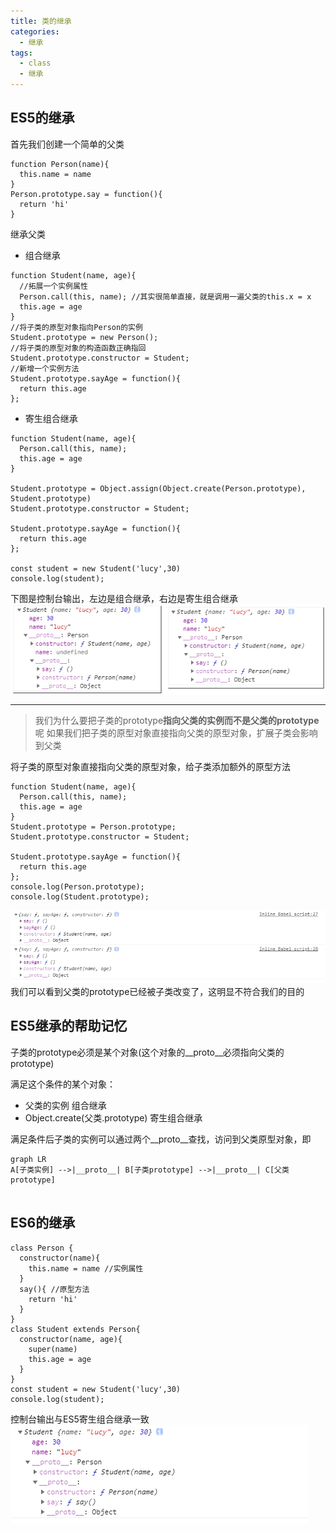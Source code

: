 ```yaml
---
title: 类的继承
categories: 
  - 继承
tags: 
  - class
  - 继承
---
```

## ES5的继承
首先我们创建一个简单的父类
```
function Person(name){
  this.name = name
}
Person.prototype.say = function(){
  return 'hi'
}
```
继承父类
- 组合继承
```
function Student(name, age){
  //拓展一个实例属性 
  Person.call(this, name); //其实很简单直接，就是调用一遍父类的this.x = x
  this.age = age
}
//将子类的原型对象指向Person的实例
Student.prototype = new Person(); 
//将子类的原型对象的构造函数正确指回
Student.prototype.constructor = Student;
//新增一个实例方法
Student.prototype.sayAge = function(){
  return this.age
};
```
- 寄生组合继承
```
function Student(name, age){
  Person.call(this, name);
  this.age = age
}

Student.prototype = Object.assign(Object.create(Person.prototype), Student.prototype)
Student.prototype.constructor = Student;

Student.prototype.sayAge = function(){
  return this.age
};

const student = new Student('lucy',30)
console.log(student);
```
下图是控制台输出，左边是组合继承，右边是寄生组合继承  
![控制台输出](./继承/bg2.png)  

***  

> 我们为什么要把子类的prototype**指向父类的实例而不是父类的prototype**呢
> 如果我们把子类的原型对象直接指向父类的原型对象，扩展子类会影响到父类  

将子类的原型对象直接指向父类的原型对象，给子类添加额外的原型方法
```
function Student(name, age){
  Person.call(this, name); 
  this.age = age
}
Student.prototype = Person.prototype; 
Student.prototype.constructor = Student;

Student.prototype.sayAge = function(){
  return this.age
};
console.log(Person.prototype);
console.log(Student.prototype);
```
![控制台结果](继承/bg1.png)  
我们可以看到父类的prototype已经被子类改变了，这明显不符合我们的目的

## ES5继承的帮助记忆
子类的prototype必须是某个对象(这个对象的__proto__必须指向父类的prototype)  

满足这个条件的某个对象：
- 父类的实例  组合继承
- Object.create(父类.prototype) 寄生组合继承

满足条件后子类的实例可以通过两个__proto__查找，访问到父类原型对象，即  

```
graph LR
A[子类实例] -->|__proto__| B[子类prototype] -->|__proto__| C[父类prototype]
   
```

## ES6的继承
```
class Person {
  constructor(name){
    this.name = name //实例属性
  }
  say(){ //原型方法
    return 'hi'
  }
}
class Student extends Person{
  constructor(name, age){
    super(name) 
    this.age = age
  }
}
const student = new Student('lucy',30)
console.log(student);
```
控制台输出与ES5寄生组合继承一致
![控制台结果](继承/bg3.png)  